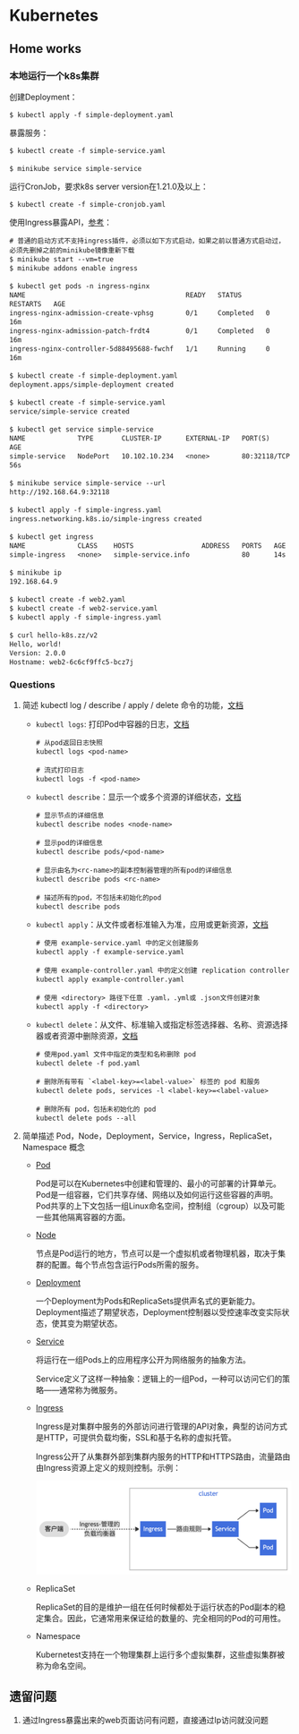 # Kubernetes

## Home works

### 本地运行一个k8s集群

创建Deployment：
```shell
$ kubectl apply -f simple-deployment.yaml
```
暴露服务：
```shell
$ kubectl create -f simple-service.yaml

$ minikube service simple-service
```
运行CronJob，要求k8s server version在1.21.0及以上：
```shell
$ kubectl create -f simple-cronjob.yaml
```
使用Ingress暴露API，[参考](https://kubernetes.io/zh/docs/tasks/access-application-cluster/ingress-minikube/)：
```shell
# 普通的启动方式不支持ingress插件，必须以如下方式启动，如果之前以普通方式启动过，必须先删掉之前的minikube镜像重新下载
$ minikube start --vm=true
$ minikube addons enable ingress

$ kubectl get pods -n ingress-nginx    
NAME                                        READY   STATUS      RESTARTS   AGE
ingress-nginx-admission-create-vphsg        0/1     Completed   0          16m
ingress-nginx-admission-patch-frdt4         0/1     Completed   0          16m
ingress-nginx-controller-5d88495688-fwchf   1/1     Running     0          16m

$ kubectl create -f simple-deployment.yaml
deployment.apps/simple-deployment created

$ kubectl create -f simple-service.yaml   
service/simple-service created

$ kubectl get service simple-service 
NAME             TYPE       CLUSTER-IP      EXTERNAL-IP   PORT(S)        AGE
simple-service   NodePort   10.102.10.234   <none>        80:32118/TCP   56s

$ minikube service simple-service --url
http://192.168.64.9:32118

$ kubectl apply -f simple-ingress.yaml 
ingress.networking.k8s.io/simple-ingress created

$ kubectl get ingress                 
NAME             CLASS    HOSTS                 ADDRESS   PORTS   AGE
simple-ingress   <none>   simple-service.info             80      14s

$ minikube ip       
192.168.64.9

$ kubectl create -f web2.yaml
$ kubectl create -f web2-service.yaml
$ kubectl apply -f simple-ingress.yaml

$ curl hello-k8s.zz/v2                                                   
Hello, world!
Version: 2.0.0
Hostname: web2-6c6cf9ffc5-bcz7j
```

### Questions
1. 简述 kubectl log / describe / apply / delete 命令的功能，[文档](https://kubernetes.io/zh/docs/reference/kubectl/overview/)
    - `kubectl logs`: 打印Pod中容器的日志，[文档](https://kubernetes.io/docs/reference/generated/kubectl/kubectl-commands#logs)
      
        ```shell
        # 从pod返回日志快照
        kubectl logs <pod-name>
        
        # 流式打印日志
        kubectl logs -f <pod-name> 
        ```
        
    -  `kubectl describe`：显示一个或多个资源的详细状态，[文档](https://kubernetes.io/docs/reference/generated/kubectl/kubectl-commands#describe)
    
        ```shell
        # 显示节点的详细信息
        kubectl describe nodes <node-name>
        
        # 显示pod的详细信息
        kubectl describe pods/<pod-name>
        
        # 显示由名为<rc-name>的副本控制器管理的所有pod的详细信息
        kubectl describe pods <rc-name>
        
        # 描述所有的pod，不包括未初始化的pod
        kubectl describe pods
        ```
    
    - `kubectl apply`：从文件或者标准输入为准，应用或更新资源，[文档](https://kubernetes.io/docs/reference/generated/kubectl/kubectl-commands#apply)
    
        ```shell
        # 使用 example-service.yaml 中的定义创建服务
        kubectl apply -f example-service.yaml
        
        # 使用 example-controller.yaml 中的定义创建 replication controller
        kubectl apply example-controller.yaml
        
        # 使用 <directory> 路径下任意 .yaml，.yml或 .json文件创建对象
        kubectl apply -f <directory>
        ```
    
    - `kubectl delete`：从文件、标准输入或指定标签选择器、名称、资源选择器或者资源中删除资源，[文档](https://kubernetes.io/docs/reference/generated/kubectl/kubectl-commands#delete)
    
        ```shell
        # 使用pod.yaml 文件中指定的类型和名称删除 pod
        kubectl delete -f pod.yaml
        
        # 删除所有带有 `<label-key>=<label-value>` 标签的 pod 和服务
        kubectl delete pods, services -l <label-key>=<label-value>
        
        # 删除所有 pod，包括未初始化的 pod
        kubectl delete pods --all
        ```
    
2. 简单描述 Pod，Node，Deployment，Service，Ingress，ReplicaSet，Namespace 概念

    - [Pod](https://kubernetes.io/zh/docs/concepts/workloads/pods/)

      Pod是可以在Kubernetes中创建和管理的、最小的可部署的计算单元。Pod是一组容器，它们共享存储、网络以及如何运行这些容器的声明。Pod共享的上下文包括一组Linux命名空间，控制组（cgroup）以及可能一些其他隔离容器的方面。

    - [Node](https://kubernetes.io/zh/docs/concepts/architecture/nodes/)

      节点是Pod运行的地方，节点可以是一个虚拟机或者物理机器，取决于集群的配置。每个节点包含运行Pods所需的服务。

    - [Deployment](https://kubernetes.io/zh/docs/concepts/workloads/controllers/deployment/)

      一个Deployment为Pods和ReplicaSets提供声名式的更新能力。Deployment描述了期望状态，Deployment控制器以受控速率改变实际状态，使其变为期望状态。

    - [Service](https://kubernetes.io/zh/docs/concepts/services-networking/service/)

      将运行在一组Pods上的应用程序公开为网络服务的抽象方法。

      Service定义了这样一种抽象：逻辑上的一组Pod，一种可以访问它们的策略——通常称为微服务。

    - [Ingress](https://kubernetes.io/zh/docs/concepts/services-networking/ingress/)

      Ingress是对集群中服务的外部访问进行管理的API对象，典型的访问方式是HTTP，可提供负载均衡，SSL和基于名称的虚拟托管。

      Ingress公开了从集群外部到集群内服务的HTTP和HTTPS路由，流量路由由Ingress资源上定义的规则控制。示例：

      ![Ingress Sample](img/ingress_sample.png)

    - ReplicaSet
    
      ReplicaSet的目的是维护一组在任何时候都处于运行状态的Pod副本的稳定集合。因此，它通常用来保证给的数量的、完全相同的Pod的可用性。
    
    - Namespace
    
      Kubernetest支持在一个物理集群上运行多个虚拟集群，这些虚拟集群被称为命名空间。

## 遗留问题
1. 通过Ingress暴露出来的web页面访问有问题，直接通过Ip访问就没问题
